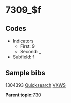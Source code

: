 # 7309\_$f

## Codes

-   Indicators
    -   First: 9
    -   Second: \_
-   Subfield: f

## Sample bibs

1304393 [Quicksearch](https://search.library.yale.edu/catalog/1304393) [VXWS](http://prodorbis.library.yale.edu:7014/vxws/GetHoldingsService?bibId=1304393)

**Parent topic:**[730](../../tags/730/730.md)

